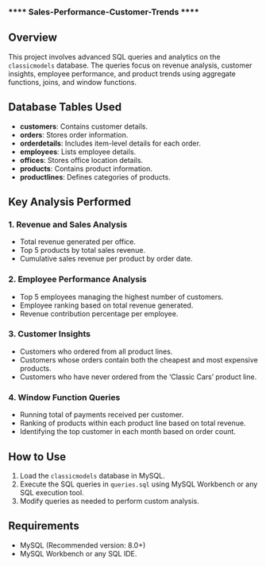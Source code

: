 ### **** Sales-Performance-Customer-Trends **** ###

## **Overview**
This project involves advanced SQL queries and analytics on the `classicmodels` database. The queries focus on revenue analysis, customer insights, employee performance, and product trends using aggregate functions, joins, and window functions.

## **Database Tables Used**
- **customers**: Contains customer details.
- **orders**: Stores order information.
- **orderdetails**: Includes item-level details for each order.
- **employees**: Lists employee details.
- **offices**: Stores office location details.
- **products**: Contains product information.
- **productlines**: Defines categories of products.

## **Key Analysis Performed**
### **1. Revenue and Sales Analysis**
- Total revenue generated per office.
- Top 5 products by total sales revenue.
- Cumulative sales revenue per product by order date.

### **2. Employee Performance Analysis**
- Top 5 employees managing the highest number of customers.
- Employee ranking based on total revenue generated.
- Revenue contribution percentage per employee.

### **3. Customer Insights**
- Customers who ordered from all product lines.
- Customers whose orders contain both the cheapest and most expensive products.
- Customers who have never ordered from the ‘Classic Cars’ product line.

### **4. Window Function Queries**
- Running total of payments received per customer.
- Ranking of products within each product line based on total revenue.
- Identifying the top customer in each month based on order count.

## **How to Use**
1. Load the `classicmodels` database in MySQL.
2. Execute the SQL queries in `queries.sql` using MySQL Workbench or any SQL execution tool.
3. Modify queries as needed to perform custom analysis.

## **Requirements**
- MySQL (Recommended version: 8.0+)
- MySQL Workbench or any SQL IDE.
